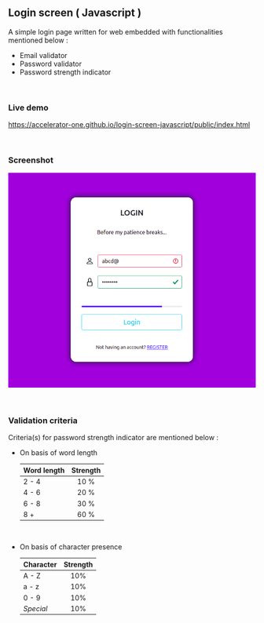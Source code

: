 ## Login screen ( Javascript )
A simple login page written for web embedded with functionalities mentioned below :

- Email validator
- Password validator
- Password strength indicator

<br/>

### Live demo
https://accelerator-one.github.io/login-screen-javascript/public/index.html

<br/>

### Screenshot
![login-screen](Screenshot.png)

<br/>

### Validation criteria
Criteria(s) for password strength indicator are mentioned below :

- On basis of word length

    | Word length | Strength |
    |:------------|:--------:|
    | 2 - 4       | 10 %     |
    | 4 - 6       | 20 %     |
    | 6 - 8       | 30 %     |
    | 8 +         | 60 %     |
    
<br/>

- On basis of character presence

    | Character | Strength |
    |:----------|:--------:|
    | A - Z     | 10%      |
    | a - z     | 10%      |
    | 0 - 9     | 10%      |
    | *Special* | 10%      |
